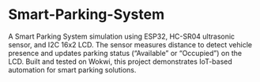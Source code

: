 # Smart-Parking-System
A Smart Parking System simulation using ESP32, HC-SR04 ultrasonic sensor, and I2C 16x2 LCD. The sensor measures distance to detect vehicle presence and updates parking status (“Available” or “Occupied”) on the LCD. Built and tested on Wokwi, this project demonstrates IoT-based automation for smart parking solutions.
